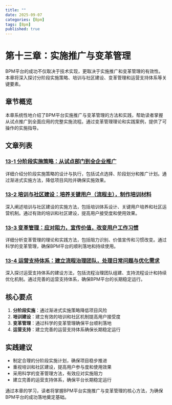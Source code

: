 ```yaml
---
title: ""
date: 2025-09-07
categories: [Bpm]
tags: [Bpm]
published: true
---
```

# 第十三章：实施推广与变革管理

BPM平台的成功不仅取决于技术实现，更取决于实施推广和变革管理的有效性。本章将深入探讨分阶段实施策略、培训与社区建设、变革管理和运营支持体系等关键要素。

## 章节概览

本章系统性地介绍了BPM平台实施推广与变革管理的方法和实践，帮助读者掌握从试点推广到全面应用的完整实施流程。通过变革管理理论和实践案例，提供了可操作的实施指导。

## 文章列表

### [13-1 分阶段实施策略：从试点部门到全企业推广](1-13-1-phased-implementation-strategy.md)
详细介绍分阶段实施策略的设计与执行，包括试点选择、阶段划分和推广计划。通过渐进式实施方法，降低项目风险并确保实施效果。

### [13-2 培训与社区建设：培养关键用户（流程主），制作培训材料](1-13-2-training-community-building.md)
深入阐述培训与社区建设的实施方法，包括培训体系设计、关键用户培养和社区运营机制。通过有效的培训和社区建设，提高用户接受度和使用效果。

### [13-3 变革管理：应对阻力，宣传价值，改变用户工作习惯](1-13-3-change-management.md)
详细分析变革管理的理论和实践方法，包括阻力识别、价值宣传和习惯改变。通过科学的变革管理，确保BPM平台的顺利落地和持续使用。

### [13-4 运营支持体系：建立流程治理团队，处理日常问题与优化需求](1-13-4-operations-support-system.md)
深入探讨运营支持体系的建设方法，包括流程治理团队组建、支持流程设计和持续优化机制。通过完善的运营支持体系，确保BPM平台的长期稳定运行。

## 核心要点

1. **分阶段实施**：通过渐进式实施策略降低项目风险
2. **培训建设**：建立有效的培训和社区机制提高用户接受度
3. **变革管理**：通过科学的变革管理确保平台顺利落地
4. **运营支持**：建立完善的运营支持体系确保长期稳定运行

## 实践建议

- 制定合理的分阶段实施计划，确保项目稳步推进
- 重视培训和社区建设，提高用户参与度和使用效果
- 采用科学的变革管理方法，有效应对实施阻力
- 建立完善的运营支持体系，确保平台长期稳定运行

通过本章的学习，读者将掌握BPM平台实施推广与变革管理的核心方法，为确保BPM平台的成功落地奠定基础。